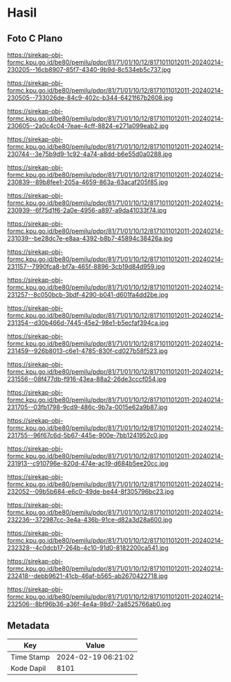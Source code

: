 # Hasil

## Foto C Plano

https://sirekap-obj-formc.kpu.go.id/be80/pemilu/pdpr/81/71/01/10/12/8171011012011-20240214-230205--16cb8907-85f7-4340-9b9d-8c534eb5c737.jpg

https://sirekap-obj-formc.kpu.go.id/be80/pemilu/pdpr/81/71/01/10/12/8171011012011-20240214-230505--733026de-84c9-402c-b344-6421f67b2608.jpg

https://sirekap-obj-formc.kpu.go.id/be80/pemilu/pdpr/81/71/01/10/12/8171011012011-20240214-230605--2a0c4c04-7eae-4cff-8824-e271a099eab2.jpg

https://sirekap-obj-formc.kpu.go.id/be80/pemilu/pdpr/81/71/01/10/12/8171011012011-20240214-230744--3e75b9d9-1c92-4a74-a8dd-b6e55d0a0288.jpg

https://sirekap-obj-formc.kpu.go.id/be80/pemilu/pdpr/81/71/01/10/12/8171011012011-20240214-230839--89b8fee1-205a-4659-863a-63acaf205f85.jpg

https://sirekap-obj-formc.kpu.go.id/be80/pemilu/pdpr/81/71/01/10/12/8171011012011-20240214-230939--6f75d1f6-2a0e-4956-a897-a9da41033f74.jpg

https://sirekap-obj-formc.kpu.go.id/be80/pemilu/pdpr/81/71/01/10/12/8171011012011-20240214-231039--be28dc7e-e8aa-4392-b8b7-45894c38426a.jpg

https://sirekap-obj-formc.kpu.go.id/be80/pemilu/pdpr/81/71/01/10/12/8171011012011-20240214-231157--7990fca8-bf7a-465f-8896-3cb19d84d959.jpg

https://sirekap-obj-formc.kpu.go.id/be80/pemilu/pdpr/81/71/01/10/12/8171011012011-20240214-231257--8c050bcb-3bdf-4290-b041-d601fa4dd2be.jpg

https://sirekap-obj-formc.kpu.go.id/be80/pemilu/pdpr/81/71/01/10/12/8171011012011-20240214-231354--d30b466d-7445-45e2-98e1-b5ecfaf394ca.jpg

https://sirekap-obj-formc.kpu.go.id/be80/pemilu/pdpr/81/71/01/10/12/8171011012011-20240214-231459--926b8013-c6e1-4785-830f-cd027b58f523.jpg

https://sirekap-obj-formc.kpu.go.id/be80/pemilu/pdpr/81/71/01/10/12/8171011012011-20240214-231556--08f477db-f916-43ea-88a2-26de3cccf054.jpg

https://sirekap-obj-formc.kpu.go.id/be80/pemilu/pdpr/81/71/01/10/12/8171011012011-20240214-231705--03fb1798-9cd9-486c-9b7a-0015e62a9b87.jpg

https://sirekap-obj-formc.kpu.go.id/be80/pemilu/pdpr/81/71/01/10/12/8171011012011-20240214-231755--96f67c6d-5b67-445e-900e-7bb1241952c0.jpg

https://sirekap-obj-formc.kpu.go.id/be80/pemilu/pdpr/81/71/01/10/12/8171011012011-20240214-231913--c910796e-820d-474e-ac19-d684b5ee20cc.jpg

https://sirekap-obj-formc.kpu.go.id/be80/pemilu/pdpr/81/71/01/10/12/8171011012011-20240214-232052--09b5b684-e6c0-49de-be44-8f305796bc23.jpg

https://sirekap-obj-formc.kpu.go.id/be80/pemilu/pdpr/81/71/01/10/12/8171011012011-20240214-232236--372987cc-3e4a-436b-91ce-d82a3d28a600.jpg

https://sirekap-obj-formc.kpu.go.id/be80/pemilu/pdpr/81/71/01/10/12/8171011012011-20240214-232328--4c0dcb17-264b-4c10-91d0-8182200ca541.jpg

https://sirekap-obj-formc.kpu.go.id/be80/pemilu/pdpr/81/71/01/10/12/8171011012011-20240214-232418--debb9621-41cb-46af-b565-ab2670422718.jpg

https://sirekap-obj-formc.kpu.go.id/be80/pemilu/pdpr/81/71/01/10/12/8171011012011-20240214-232506--8bf96b36-a36f-4e4a-98d7-2a8525766ab0.jpg


## Metadata

| Key        | Value               |
| ---------- | ------------------- |
| Time Stamp | 2024-02-19 06:21:02 |
| Kode Dapil | 8101                |



